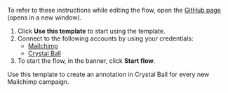 To refer to these instructions while editing the flow, open the [GitHub page](https://github.com/ot4i/app-connect-templates/blob/main/resources/markdown/Create%20an%20annotation%20in%20Crystal%20Ball%20for%20new%20Mailchimp%20campaigns_instructions.md) (opens in a new window).

1. Click **Use this template** to start using the template.
2. Connect to the following accounts by using your credentials:
   - [Mailchimp](https://ibm.biz/acmailchimp) 
   - [Crystal Ball](https://www.ibm.com/docs/en/app-connect/containers_cd?topic=apps-crystal-ball)
3. To start the flow, in the banner, click **Start flow**.


Use this template to create an annotation in Crystal Ball for every new Mailchimp campaign.

